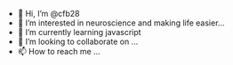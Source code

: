 - 👋 Hi, I’m @cfb28
- 👀 I’m interested in neuroscience and making life easier...
- 🌱 I’m currently learning javascript
- 💞️ I’m looking to collaborate on ...
- 📫 How to reach me ...

<!---
cfb28/cfb28 is a ✨ special ✨ repository because its `README.md` (this file) appears on your GitHub profile.
You can click the Preview link to take a look at your changes.
--->
